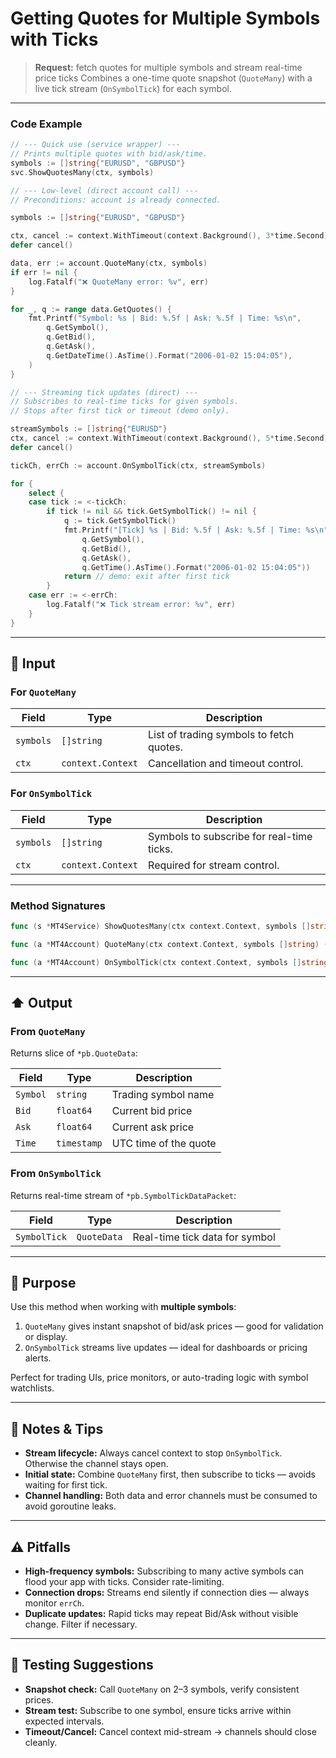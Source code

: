 # Getting Quotes for Multiple Symbols with Ticks

> **Request:** fetch quotes for multiple symbols and stream real-time price ticks
> Combines a one-time quote snapshot (`QuoteMany`) with a live tick stream (`OnSymbolTick`) for each symbol.

---

### Code Example

```go
// --- Quick use (service wrapper) ---
// Prints multiple quotes with bid/ask/time.
symbols := []string{"EURUSD", "GBPUSD"}
svc.ShowQuotesMany(ctx, symbols)

// --- Low-level (direct account call) ---
// Preconditions: account is already connected.

symbols := []string{"EURUSD", "GBPUSD"}

ctx, cancel := context.WithTimeout(context.Background(), 3*time.Second)
defer cancel()

data, err := account.QuoteMany(ctx, symbols)
if err != nil {
    log.Fatalf("❌ QuoteMany error: %v", err)
}

for _, q := range data.GetQuotes() {
    fmt.Printf("Symbol: %s | Bid: %.5f | Ask: %.5f | Time: %s\n",
        q.GetSymbol(),
        q.GetBid(),
        q.GetAsk(),
        q.GetDateTime().AsTime().Format("2006-01-02 15:04:05"),
    )
}

// --- Streaming tick updates (direct) ---
// Subscribes to real-time ticks for given symbols.
// Stops after first tick or timeout (demo only).

streamSymbols := []string{"EURUSD"}
ctx, cancel := context.WithTimeout(context.Background(), 5*time.Second)
defer cancel()

tickCh, errCh := account.OnSymbolTick(ctx, streamSymbols)

for {
    select {
    case tick := <-tickCh:
        if tick != nil && tick.GetSymbolTick() != nil {
            q := tick.GetSymbolTick()
            fmt.Printf("[Tick] %s | Bid: %.5f | Ask: %.5f | Time: %s\n",
                q.GetSymbol(),
                q.GetBid(),
                q.GetAsk(),
                q.GetTime().AsTime().Format("2006-01-02 15:04:05"))
            return // demo: exit after first tick
        }
    case err := <-errCh:
        log.Fatalf("❌ Tick stream error: %v", err)
    }
}

```

---

## 🔽 Input

### For `QuoteMany`

| Field     | Type              | Description                              |
| --------- | ----------------- | ---------------------------------------- |
| `symbols` | `[]string`        | List of trading symbols to fetch quotes. |
| `ctx`     | `context.Context` | Cancellation and timeout control.        |

### For `OnSymbolTick`

| Field     | Type              | Description                               |
| --------- | ----------------- | ----------------------------------------- |
| `symbols` | `[]string`        | Symbols to subscribe for real-time ticks. |
| `ctx`     | `context.Context` | Required for stream control.              |

---

### Method Signatures

```go
func (s *MT4Service) ShowQuotesMany(ctx context.Context, symbols []string)

func (a *MT4Account) QuoteMany(ctx context.Context, symbols []string) (*pb.QuoteManyReply, error)

func (a *MT4Account) OnSymbolTick(ctx context.Context, symbols []string) (<-chan *pb.SymbolTickDataPacket, <-chan error)
```

---

## ⬆️ Output

### From `QuoteMany`

Returns slice of `*pb.QuoteData`:

| Field    | Type        | Description           |
| -------- | ----------- | --------------------- |
| `Symbol` | `string`    | Trading symbol name   |
| `Bid`    | `float64`   | Current bid price     |
| `Ask`    | `float64`   | Current ask price     |
| `Time`   | `timestamp` | UTC time of the quote |

### From `OnSymbolTick`

Returns real-time stream of `*pb.SymbolTickDataPacket`:

| Field        | Type        | Description                    |
| ------------ | ----------- | ------------------------------ |
| `SymbolTick` | `QuoteData` | Real-time tick data for symbol |

---

## 🎯 Purpose

Use this method when working with **multiple symbols**:

1. `QuoteMany` gives instant snapshot of bid/ask prices — good for validation or display.
2. `OnSymbolTick` streams live updates — ideal for dashboards or pricing alerts.

Perfect for trading UIs, price monitors, or auto-trading logic with symbol watchlists.

---

## 🧩 Notes & Tips

* **Stream lifecycle:** Always cancel context to stop `OnSymbolTick`. Otherwise the channel stays open.
* **Initial state:** Combine `QuoteMany` first, then subscribe to ticks — avoids waiting for first tick.
* **Channel handling:** Both data and error channels must be consumed to avoid goroutine leaks.

---

## ⚠️ Pitfalls

* **High-frequency symbols:** Subscribing to many active symbols can flood your app with ticks. Consider rate-limiting.
* **Connection drops:** Streams end silently if connection dies — always monitor `errCh`.
* **Duplicate updates:** Rapid ticks may repeat Bid/Ask without visible change. Filter if necessary.

---

## 🧪 Testing Suggestions

* **Snapshot check:** Call `QuoteMany` on 2–3 symbols, verify consistent prices.
* **Stream test:** Subscribe to one symbol, ensure ticks arrive within expected intervals.
* **Timeout/Cancel:** Cancel context mid-stream → channels should close cleanly.
